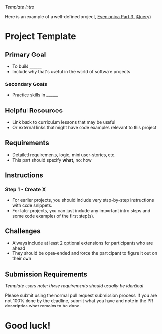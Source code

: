 _Template Intro_

Here is an example of a well-defined project, [Eventonica Part 3 (jQuery)](../projects/eventonica/eventonica-part3-jquery-ui.md)

# Project Template

## Primary Goal

- To build ______
- Include why that's useful in the world of software projects

### Secondary Goals

- Practice skills in ______

## Helpful Resources

- Link back to curriculum lessons that may be useful
- Or external links that might have code examples relevant to this project

## Requirements

- Detailed requirements, logic, mini user-stories, etc.
- This part should specify **what**, not how

## Instructions


### Step 1 - Create X
- For earlier projects, you should include very step-by-step instructions with code snippets.
- For later projects, you can just include any important intro steps and some code examples of the first step(s).

## Challenges

- Always include at least 2 optional extensions for participants who are ahead
- They should be open-ended and force the participant to figure it out on their own

## Submission Requirements

_Template users note: these requirements should usually be identical_

Please submit using the normal pull request submission process. If you are not 100% done by the deadline, submit what you have and note in the PR description what remains to be done.

# Good luck!

